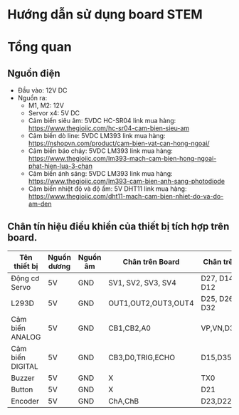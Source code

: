 # Hướng dẫn sử dụng board STEM
# Tổng quan

## Nguồn điện
- Đầu vào: 12V DC 
- Nguồn ra: 
    + M1, M2: 12V
    + Servor x4: 5V DC
    + Cảm biến siêu âm:           5VDC  HC-SR04  link mua hàng: https://www.thegioiic.com/hc-sr04-cam-bien-sieu-am
    + Cảm biến dò line:           5VDC  LM393    link mua hàng: https://nshopvn.com/product/cam-bien-vat-can-hong-ngoai/
    + Cảm biến báo cháy:          5VDC  LM393    link mua hàng: https://www.thegioiic.com/lm393-mach-cam-bien-hong-ngoai-phat-hien-lua-3-chan
    + Cảm biến ánh sáng:          5VDC  LM393    link mua hàng: https://www.thegioiic.com/lm393-cam-bien-anh-sang-photodiode
    + Cảm biến nhiệt độ và độ ẩm: 5V    DHT11    link mua hàng: https://www.thegioiic.com/dht11-mach-cam-bien-nhiet-do-va-do-am-den
## Chân tín hiệu điều khiển của thiết bị tích hợp trên board.

|Tên thiết bị          |Nguồn dương  | Nguồn âm |  Chân trên Board  |  Chân trên ESP   |
|-----------           |-------------|----------|-------------------|------------------|
|Động cơ Servo         |     5V      |    GND   |SV1, SV2, SV3, SV4 |D27, D14, D13, D12|       
|L293D                 |     5V      |    GND   |OUT1,OUT2,OUT3,OUT4|D25, D26, D33, D32|      
|Cảm biến ANALOG       |     5V      |    GND   |     CB1,CB2,A0    |    VP,VN,D34     |         
|Cảm biến DIGITAL      |     5V      |    GND   | CB3,D0,TRIG,ECHO  |  D15,D35,D4,D2   | 
|Buzzer                |     5V      |    GND   |         X         |       TX0        |
|Button                |     5V      |    GND   |         X         |       D21        |
|Encoder               |     5V      |    GND   |      ChA,ChB      |     D23,D22      |
      